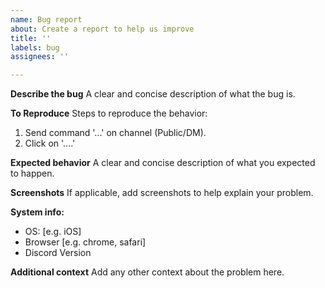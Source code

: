 ```yaml
---
name: Bug report
about: Create a report to help us improve
title: ''
labels: bug
assignees: ''

---
```


**Describe the bug**
A clear and concise description of what the bug is.

**To Reproduce**
Steps to reproduce the behavior:
1. Send command '...' on channel (Public/DM).
2. Click on '....'

**Expected behavior**
A clear and concise description of what you expected to happen.

**Screenshots**
If applicable, add screenshots to help explain your problem.

**System info:**
 - OS: [e.g. iOS]
 - Browser [e.g. chrome, safari]
 - Discord Version

**Additional context**
Add any other context about the problem here.
